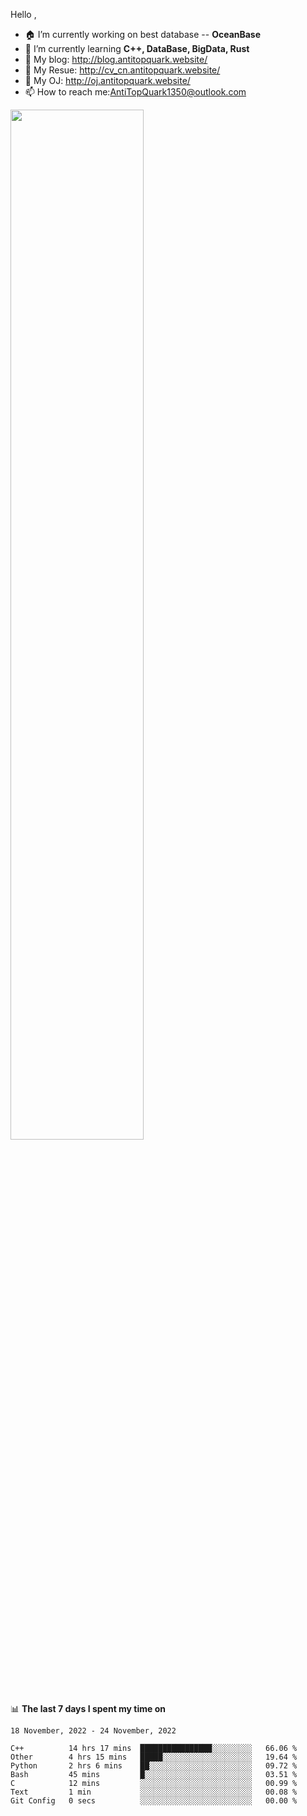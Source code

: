 
Hello , 

- 🏠 I’m currently working on best database -- **OceanBase**
- 🌱 I’m currently learning **C++, DataBase, BigData, Rust**
- 🔭 My blog:   http://blog.antitopquark.website/ 
- 👦 My Resue:  http://cv_cn.antitopquark.website/
- 🚉 My OJ:     http://oj.antitopquark.website/
- 📫 How to reach me:AntiTopQuark1350@outlook.com


<img width="65%" src="https://github-readme-stats.vercel.app/api?username=AntiTopQuark&show_icons=true&count_private=true&hide=prs&theme=default_repocard">


📊 **The last 7 days I spent my time on** 

<!--START_SECTION:waka-->
```text
18 November, 2022 - 24 November, 2022

C++          14 hrs 17 mins  ████████████████░░░░░░░░░   66.06 % 
Other        4 hrs 15 mins   █████░░░░░░░░░░░░░░░░░░░░   19.64 % 
Python       2 hrs 6 mins    ██░░░░░░░░░░░░░░░░░░░░░░░   09.72 % 
Bash         45 mins         █░░░░░░░░░░░░░░░░░░░░░░░░   03.51 % 
C            12 mins         ░░░░░░░░░░░░░░░░░░░░░░░░░   00.99 % 
Text         1 min           ░░░░░░░░░░░░░░░░░░░░░░░░░   00.08 % 
Git Config   0 secs          ░░░░░░░░░░░░░░░░░░░░░░░░░   00.00 %
```
<!--END_SECTION:waka-->


